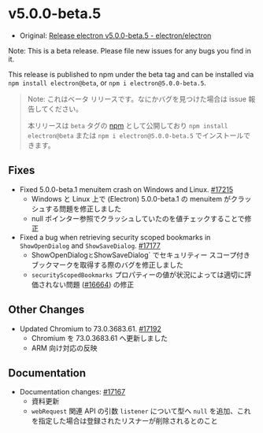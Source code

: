 # v5.0.0-beta.5

* Original: [Release electron v5.0.0-beta.5 - electron/electron](https://github.com/electron/electron/releases/tag/v5.0.0-beta.5)

Note: This is a beta release. Please file new issues for any bugs you find in it.

This release is published to npm under the beta tag and can be installed via `npm install electron@beta`, or `npm i electron@5.0.0-beta.5`.

> Note: これはベータ リリースです。なにかバグを見つけた場合は issue 報告してください。
>
> 本リリースは `beta` タグの [npm](https://www.npmjs.com/package/electron) として公開しており `npm install electron@beta` または `npm i electron@5.0.0-beta.5` でインストールできます。

## Fixes

* Fixed 5.0.0-beta.1 menuitem crash on Windows and Linux. [#17215](https://github.com/electron/electron/pull/17215)
  * Windows と Linux 上で (Electron) 5.0.0-beta.1 の menuitem がクラッシュする問題を修正しました
  * null ポインター参照でクラッシュしていたのを値チェックすることで修正
* Fixed a bug when retrieving security scoped bookmarks in `ShowOpenDialog` and `ShowSaveDialog`. [#17177](https://github.com/electron/electron/pull/17177)
  * ShowOpenDialog` と `ShowSaveDialog` でセキュリティー スコープ付きブックマークを取得する際のバグを修正しました
  * `securityScopedBookmarks` プロパティーの値が状況によっては適切に評価されない問題 ([#16664](https://github.com/electron/electron/issues/16664)) の修正


## Other Changes

* Updated Chromium to 73.0.3683.61. [#17192](https://github.com/electron/electron/pull/17192)
  * Chromium を 73.0.3683.61 へ更新しました
  * ARM 向け対応の反映
  
## Documentation

* Documentation changes: [#17167](https://github.com/electron/electron/pull/17167)
  * 資料更新
  * `webRequest` 関連 API の引数 `listener` について型へ `null` を追加、これを指定した場合は登録されたリスナーが削除されるとのこと
